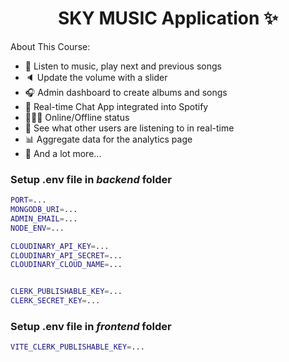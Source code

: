 <h1 align="center">SKY MUSIC Application ✨</h1>


About This Course:

-   🎸 Listen to music, play next and previous songs
-   🔈 Update the volume with a slider
-   🎧 Admin dashboard to create albums and songs
-   💬 Real-time Chat App integrated into Spotify
-   👨🏼‍💼 Online/Offline status
-   👀 See what other users are listening to in real-time
-   📊 Aggregate data for the analytics page
-   🚀 And a lot more...

### Setup .env file in _backend_ folder

```bash
PORT=...
MONGODB_URI=...
ADMIN_EMAIL=...
NODE_ENV=...

CLOUDINARY_API_KEY=...
CLOUDINARY_API_SECRET=...
CLOUDINARY_CLOUD_NAME=...


CLERK_PUBLISHABLE_KEY=...
CLERK_SECRET_KEY=...
```

### Setup .env file in _frontend_ folder

```bash
VITE_CLERK_PUBLISHABLE_KEY=...
```
